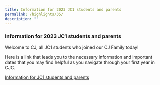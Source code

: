 ```yaml
---
title: Information for 2023 JC1 students and parents
permalink: /highlights/35/
description: ""
---
```

### **Information for 2023 JC1 students and parents**
Welcome to CJ, all JC1 students who joined our CJ Family today!  
  
Here is a link that leads you to the necessary information and important dates that you may find helpful as you navigate through your first year in CJC.

[Information for JC1 students and parents](https://staging.d3g8vdji1y6l0g.amplifyapp.com/admission/info-for-jc1-students-and-parents/principals-welcome-message/)